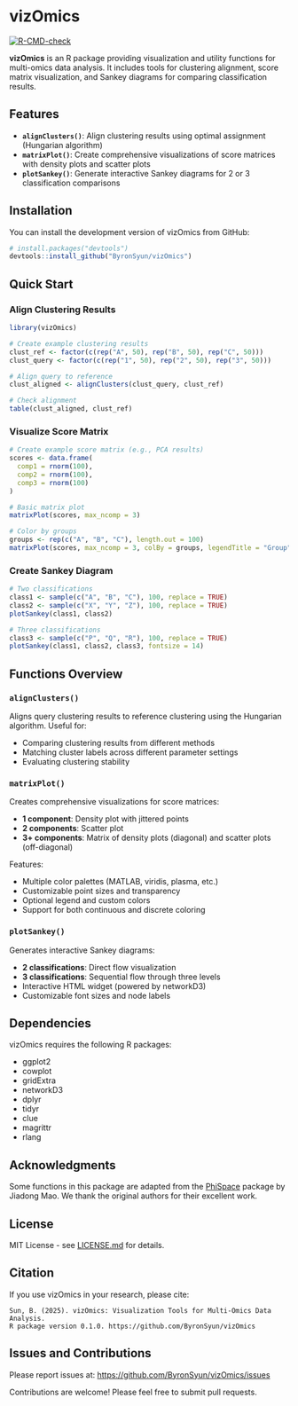 # vizOmics

<!-- badges: start -->
[![R-CMD-check](https://github.com/ByronSyun/vizOmics/workflows/R-CMD-check/badge.svg)](https://github.com/ByronSyun/vizOmics/actions)
<!-- badges: end -->

**vizOmics** is an R package providing visualization and utility functions for multi-omics data analysis. It includes tools for clustering alignment, score matrix visualization, and Sankey diagrams for comparing classification results.

## Features

- **`alignClusters()`**: Align clustering results using optimal assignment (Hungarian algorithm)
- **`matrixPlot()`**: Create comprehensive visualizations of score matrices with density plots and scatter plots
- **`plotSankey()`**: Generate interactive Sankey diagrams for 2 or 3 classification comparisons

## Installation

You can install the development version of vizOmics from GitHub:

```r
# install.packages("devtools")
devtools::install_github("ByronSyun/vizOmics")
```

## Quick Start

### Align Clustering Results

```r
library(vizOmics)

# Create example clustering results
clust_ref <- factor(c(rep("A", 50), rep("B", 50), rep("C", 50)))
clust_query <- factor(c(rep("1", 50), rep("2", 50), rep("3", 50)))

# Align query to reference
clust_aligned <- alignClusters(clust_query, clust_ref)

# Check alignment
table(clust_aligned, clust_ref)
```

### Visualize Score Matrix

```r
# Create example score matrix (e.g., PCA results)
scores <- data.frame(
  comp1 = rnorm(100),
  comp2 = rnorm(100),
  comp3 = rnorm(100)
)

# Basic matrix plot
matrixPlot(scores, max_ncomp = 3)

# Color by groups
groups <- rep(c("A", "B", "C"), length.out = 100)
matrixPlot(scores, max_ncomp = 3, colBy = groups, legendTitle = "Group")
```

### Create Sankey Diagram

```r
# Two classifications
class1 <- sample(c("A", "B", "C"), 100, replace = TRUE)
class2 <- sample(c("X", "Y", "Z"), 100, replace = TRUE)
plotSankey(class1, class2)

# Three classifications
class3 <- sample(c("P", "Q", "R"), 100, replace = TRUE)
plotSankey(class1, class2, class3, fontsize = 14)
```

## Functions Overview

### `alignClusters()`

Aligns query clustering results to reference clustering using the Hungarian algorithm. Useful for:
- Comparing clustering results from different methods
- Matching cluster labels across different parameter settings
- Evaluating clustering stability

### `matrixPlot()`

Creates comprehensive visualizations for score matrices:
- **1 component**: Density plot with jittered points
- **2 components**: Scatter plot
- **3+ components**: Matrix of density plots (diagonal) and scatter plots (off-diagonal)

Features:
- Multiple color palettes (MATLAB, viridis, plasma, etc.)
- Customizable point sizes and transparency
- Optional legend and custom colors
- Support for both continuous and discrete coloring

### `plotSankey()`

Generates interactive Sankey diagrams:
- **2 classifications**: Direct flow visualization
- **3 classifications**: Sequential flow through three levels
- Interactive HTML widget (powered by networkD3)
- Customizable font sizes and node labels

## Dependencies

vizOmics requires the following R packages:
- ggplot2
- cowplot
- gridExtra
- networkD3
- dplyr
- tidyr
- clue
- magrittr
- rlang

## Acknowledgments

Some functions in this package are adapted from the [PhiSpace](https://github.com/JiadongM/PhiSpace) package by Jiadong Mao. We thank the original authors for their excellent work.

## License

MIT License - see [LICENSE.md](LICENSE.md) for details.

## Citation

If you use vizOmics in your research, please cite:

```
Sun, B. (2025). vizOmics: Visualization Tools for Multi-Omics Data Analysis.
R package version 0.1.0. https://github.com/ByronSyun/vizOmics
```

## Issues and Contributions

Please report issues at: https://github.com/ByronSyun/vizOmics/issues

Contributions are welcome! Please feel free to submit pull requests.

